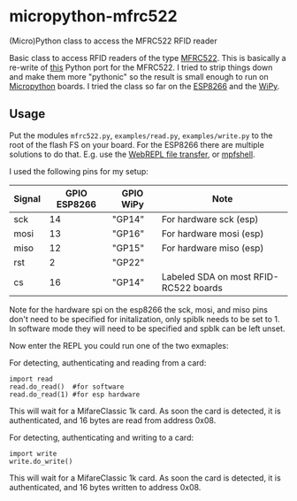 # micropython-mfrc522
(Micro)Python class to access the MFRC522 RFID reader

Basic class to access RFID readers of the type [MFRC522](http://www.nxp.com/documents/data_sheet/MFRC522.pdf). 
This is basically a re-write of [this](https://github.com/mxgxw/MFRC522-python) Python port for the MFRC522. I 
tried to strip things down and make them more "pythonic" so the result is small enough to run on 
[Micropython](https://github.com/micropython/micropython) boards. I tried the class so far on the 
[ESP8266](https://github.com/micropython/micropython/tree/master/esp8266) and 
the [WiPy](https://github.com/micropython/micropython/tree/master/cc3200). 

## Usage

Put the modules ``mfrc522.py``, ``examples/read.py``, ``examples/write.py`` to the root of the flash FS on your board. 
For the ESP8266 there are multiple solutions to do that. E.g. use the 
[WebREPL file transfer](https://github.com/micropython/webrepl), or [mpfshell](https://github.com/wendlers/mpfshell). 
 
I used the following pins for my setup:

| Signal    | GPIO ESP8266 | GPIO WiPy      | Note                                 |
| --------- | ------------ | -------------- | ------------------------------------ |
| sck       | 14           | "GP14"         |For hardware sck (esp)                |
| mosi      | 13           | "GP16"         |For hardware mosi (esp)               |
| miso      | 12           | "GP15"         |For hardware miso (esp)               |
| rst       | 2            | "GP22"         |                                      |
| cs        | 16           | "GP14"         |Labeled SDA on most RFID-RC522 boards |

Note for the hardware spi on the esp8266 the sck, mosi, and miso pins don't need to be specified for initalization,
only spiblk needs to be set to 1. In software mode they will need to be specified and spblk can be left unset.

Now enter the REPL you could run one of the two exmaples: 

For detecting, authenticating and reading from a card:
 
    import read
    read.do_read()  #for software
    read.do_read(1) #for esp hardware
    
This will wait for a MifareClassic 1k card. As soon the card is detected, it is authenticated, and 
16 bytes are read from address 0x08.

For detecting, authenticating and writing to a card:

    import write
    write.do_write()

This will wait for a MifareClassic 1k card. As soon the card is detected, it is authenticated, and 
16 bytes written to address 0x08.
